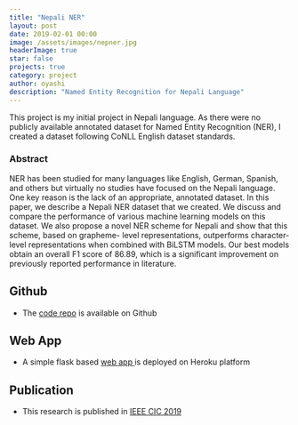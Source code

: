 ```yaml
---
title: "Nepali NER"
layout: post
date: 2019-02-01 00:00
image: /assets/images/nepner.jpg
headerImage: true
star: false
projects: true
category: project
author: oyashi
description: "Named Entity Recognition for Nepali Language"
---
```

This project is my initial project in Nepali language. As there were no
publicly available annotated dataset for Named Entity Recognition (NER), I created
a dataset following CoNLL English dataset standards.

### Abstract
NER has been studied
for many languages like English, German, Spanish, and others
but virtually no studies have focused on the Nepali language. One
key reason is the lack of an appropriate, annotated dataset. In
this paper, we describe a Nepali NER dataset that we created.
We discuss and compare the performance of various machine
learning models on this dataset. We also propose a novel NER
scheme for Nepali and show that this scheme, based on grapheme-
level representations, outperforms character-level representations
when combined with BiLSTM models. Our best models obtain
an overall F1 score of 86.89, which is a significant improvement
on previously reported performance in literature.


## Github
- The [code repo](https://github.com/oya163/nepali-ner/) is available on Github


## Web App
- A simple flask based <a href="https://nepner.herokuapp.com/" target="_blank">web app </a> is deployed on Heroku platform

## Publication
- This research is published in [IEEE CIC 2019](https://ieeexplore.ieee.org/document/8998477)
